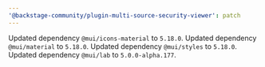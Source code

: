 ```yaml
---
'@backstage-community/plugin-multi-source-security-viewer': patch
---
```


Updated dependency `@mui/icons-material` to `5.18.0`.
Updated dependency `@mui/material` to `5.18.0`.
Updated dependency `@mui/styles` to `5.18.0`.
Updated dependency `@mui/lab` to `5.0.0-alpha.177`.
